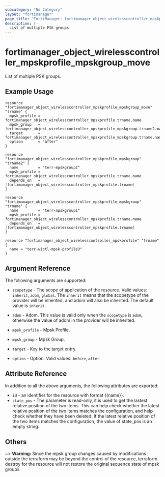 ```yaml
---
subcategory: "No Category"
layout: "fortimanager"
page_title: "FortiManager: fortimanager_object_wirelesscontroller_mpskprofile_mpskgroup_move"
description: |-
  List of multiple PSK groups.
---
```


# fortimanager_object_wirelesscontroller_mpskprofile_mpskgroup_move
List of multiple PSK groups.

## Example Usage

```hcl
resource "fortimanager_object_wirelesscontroller_mpskprofile_mpskgroup_move" "trname" {
  mpsk_profile = fortimanager_object_wirelesscontroller_mpskprofile.trname.name
  mpsk_group   = fortimanager_object_wirelesscontroller_mpskprofile_mpskgroup.trname2.name
  target       = fortimanager_object_wirelesscontroller_mpskprofile_mpskgroup.trname.name
  option       = "after"
}

resource "fortimanager_object_wirelesscontroller_mpskprofile_mpskgroup" "trname2" {
  name         = "terr-mpskgroup2"
  mpsk_profile = fortimanager_object_wirelesscontroller_mpskprofile.trname.name
  depends_on   = [fortimanager_object_wirelesscontroller_mpskprofile.trname]
}

resource "fortimanager_object_wirelesscontroller_mpskprofile_mpskgroup" "trname" {
  name         = "terr-mpskgroup1"
  mpsk_profile = fortimanager_object_wirelesscontroller_mpskprofile.trname.name
  depends_on   = [fortimanager_object_wirelesscontroller_mpskprofile.trname]
}

resource "fortimanager_object_wirelesscontroller_mpskprofile" "trname" {
  name = "terr-wictl-mpsk-profile3"
}
```

## Argument Reference


The following arguments are supported:

* `scopetype` - The scope of application of the resource. Valid values: `inherit`, `adom`, `global`. The `inherit` means that the scopetype of the provider will be inherited, and adom will also be inherited. The default value is `inherit`.
* `adom` - Adom. This value is valid only when the `scopetype` is `adom`, otherwise the value of adom in the provider will be inherited.
* `mpsk_profile` - Mpsk Profile.
* `mpsk_group` - Mpsk Group.

* `target` - Key to the target entry.
* `option` - Option. Valid values: `before`, `after`.


## Attribute Reference

In addition to all the above arguments, the following attributes are exported:
* `id` - an identifier for the resource with format {{name}}.
* `state_pos` - The parameter is read-only, it is used to get the lastest relative position of the two items. This can help check whether the latest relative position of the two items matches the configuration, and help check whether they have been deleted. If the latest relative position of the two items matches the configuration, the value of state_pos is an empty string.

## Others

~> **Warning:** Since the mpsk group changes caused by modifications outside the terraform may be beyond the control of the resource, terraform destroy for the resource will not restore the original sequence state of mpsk groups.

